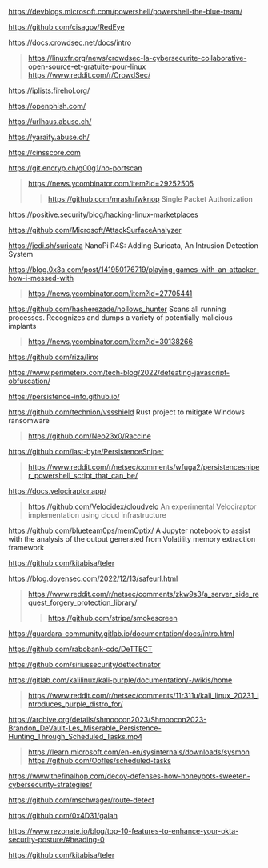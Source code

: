 https://devblogs.microsoft.com/powershell/powershell-the-blue-team/

https://github.com/cisagov/RedEye

https://docs.crowdsec.net/docs/intro
> https://linuxfr.org/news/crowdsec-la-cybersecurite-collaborative-open-source-et-gratuite-pour-linux
> https://www.reddit.com/r/CrowdSec/

https://iplists.firehol.org/

https://openphish.com/

https://urlhaus.abuse.ch/

https://yaraify.abuse.ch/

https://cinsscore.com

https://git.encryp.ch/g00g1/no-portscan
> https://news.ycombinator.com/item?id=29252505
> > https://github.com/mrash/fwknop Single Packet Authorization

https://positive.security/blog/hacking-linux-marketplaces

https://github.com/Microsoft/AttackSurfaceAnalyzer

https://jedi.sh/suricata NanoPi R4S: Adding Suricata, An Intrusion Detection System

https://blog.0x3a.com/post/141950176719/playing-games-with-an-attacker-how-i-messed-with
> https://news.ycombinator.com/item?id=27705441

https://github.com/hasherezade/hollows_hunter Scans all running processes. Recognizes and dumps a variety of potentially malicious implants
> https://news.ycombinator.com/item?id=30138266

https://github.com/riza/linx

https://www.perimeterx.com/tech-blog/2022/defeating-javascript-obfuscation/

https://persistence-info.github.io/

https://github.com/technion/vssshield Rust project to mitigate Windows ransomware
> https://github.com/Neo23x0/Raccine

https://github.com/last-byte/PersistenceSniper
> https://www.reddit.com/r/netsec/comments/wfuga2/persistencesniper_powershell_script_that_can_be/

https://docs.velociraptor.app/
> https://github.com/Velocidex/cloudvelo An experimental Velociraptor implementation using cloud infrastructure

https://github.com/blueteam0ps/memOptix/ A Jupyter notebook to assist with the analysis of the output generated from Volatility memory extraction framework

https://github.com/kitabisa/teler

https://blog.doyensec.com/2022/12/13/safeurl.html
> https://www.reddit.com/r/netsec/comments/zkw9s3/a_server_side_request_forgery_protection_library/
> > https://github.com/stripe/smokescreen

https://guardara-community.gitlab.io/documentation/docs/intro.html

https://github.com/rabobank-cdc/DeTTECT

https://github.com/siriussecurity/dettectinator

https://gitlab.com/kalilinux/kali-purple/documentation/-/wikis/home
> https://www.reddit.com/r/netsec/comments/11r311u/kali_linux_20231_introduces_purple_distro_for/

https://archive.org/details/shmoocon2023/Shmoocon2023-Brandon_DeVault-Les_Miserable_Persistence-Hunting_Through_Scheduled_Tasks.mp4
> https://learn.microsoft.com/en-en/sysinternals/downloads/sysmon
> https://github.com/Oofles/scheduled-tasks

https://www.thefinalhop.com/decoy-defenses-how-honeypots-sweeten-cybersecurity-strategies/

https://github.com/mschwager/route-detect

https://github.com/0x4D31/galah

https://www.rezonate.io/blog/top-10-features-to-enhance-your-okta-security-posture/#heading-0

https://github.com/kitabisa/teler